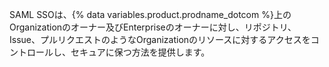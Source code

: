 SAML SSOは、{% data variables.product.prodname_dotcom %}上のOrganizationのオーナー及びEnterpriseのオーナーに対し、リポジトリ、Issue、プルリクエストのようなOrganizationのリソースに対するアクセスをコントロールし、セキュアに保つ方法を提供します。
